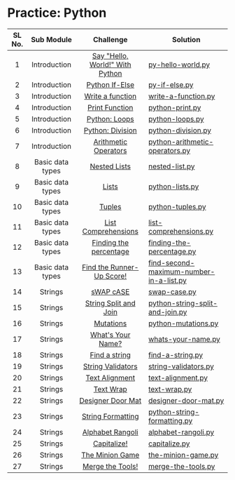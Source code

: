 # Practice: Python

| SL No. | Sub Module | Challenge | Solution |
| :----: | :--------: | :-------: | -------- |
|1|Introduction|[Say "Hello, World!" With Python](https://www.hackerrank.com/challenges/py-hello-world/problem)|[py-hello-world.py](practice/python/01-introduction/py-hello-world.py)|
|2|Introduction|[Python If-Else](https://www.hackerrank.com/challenges/py-if-else/problem)|[py-if-else.py](practice/python/01-introduction/py-if-else.py)|
|3|Introduction|[Write a function](https://www.hackerrank.com/challenges/write-a-function/problem)|[write-a-function.py](practice/python/01-introduction/write-a-function.py)|
|4|Introduction|[Print Function](https://www.hackerrank.com/challenges/python-print/problem)|[python-print.py](practice/python/01-introduction/python-print.py)|
|5|Introduction|[Python: Loops](https://www.hackerrank.com/challenges/python-loops/problem)|[python-loops.py](practice/python/01-introduction/python-loops.py)|
|6|Introduction|[Python: Division](https://www.hackerrank.com/challenges/python-division/problem)|[python-division.py](practice/python/01-introduction/python-division.py)|
|7|Introduction|[Arithmetic Operators](https://www.hackerrank.com/challenges/python-arithmetic-operators/problem)|[python-arithmetic-operators.py](practice/python/01-introduction/python-arithmetic-operators.py)|
|8|Basic data types|[Nested Lists](https://www.hackerrank.com/challenges/nested-list/problem)|[nested-list.py](practice/python/02-basic-data-types/nested-list.py)|
|9|Basic data types|[Lists](https://www.hackerrank.com/challenges/python-lists/problem)|[python-lists.py](practice/python/02-basic-data-types/python-lists.py)|
|10|Basic data types|[Tuples](https://www.hackerrank.com/challenges/python-tuples/problem)|[python-tuples.py](practice/python/02-basic-data-types/python-tuples.py)|
|11|Basic data types|[List Comprehensions](https://www.hackerrank.com/challenges/list-comprehensions/problem)|[list-comprehensions.py](practice/python/02-basic-data-types/list-comprehensions.py)|
|12|Basic data types|[Finding the percentage](https://www.hackerrank.com/challenges/finding-the-percentage/problem)|[finding-the-percentage.py](practice/python/02-basic-data-types/finding-the-percentage.py)|
|13|Basic data types|[Find the Runner-Up Score!](https://www.hackerrank.com/challenges/find-second-maximum-number-in-a-list/problem)|[find-second-maximum-number-in-a-list.py](practice/python/02-basic-data-types/find-second-maximum-number-in-a-list.py)|
|14|Strings|[sWAP cASE](https://www.hackerrank.com/challenges/swap-case/problem)|[swap-case.py](practice/python/03-strings/swap-case.py)|
|15|Strings|[String Split and Join](https://www.hackerrank.com/challenges/python-string-split-and-join/problem)|[python-string-split-and-join.py](practice/python/03-strings/python-string-split-and-join.py)|
|16|Strings|[Mutations](https://www.hackerrank.com/challenges/python-mutations/problem)|[python-mutations.py](practice/python/03-strings/python-mutations.py)|
|17|Strings|[What's Your Name?](https://www.hackerrank.com/challenges/whats-your-name/problem)|[whats-your-name.py](practice/python/03-strings/whats-your-name.py)|
|18|Strings|[Find a string](https://www.hackerrank.com/challenges/find-a-string/problem)|[find-a-string.py](practice/python/03-strings/find-a-string.py)|
|19|Strings|[String Validators](https://www.hackerrank.com/challenges/string-validators/problem)|[string-validators.py](practice/python/03-strings/string-validators.py)|
|20|Strings|[Text Alignment](https://www.hackerrank.com/challenges/text-alignment/problem)|[text-alignment.py](practice/python/03-strings/text-alignment.py)|
|21|Strings|[Text Wrap](https://www.hackerrank.com/challenges/text-wrap/problem)|[text-wrap.py](practice/python/03-strings/text-wrap.py)|
|22|Strings|[Designer Door Mat](https://www.hackerrank.com/challenges/designer-door-mat/problem)|[designer-door-mat.py](practice/python/03-strings/designer-door-mat.py)|
|23|Strings|[String Formatting](https://www.hackerrank.com/challenges/python-string-formatting/problem)|[python-string-formatting.py](practice/python/03-strings/python-string-formatting.py)|
|24|Strings|[Alphabet Rangoli](https://www.hackerrank.com/challenges/alphabet-rangoli/problem)|[alphabet-rangoli.py](practice/python/03-strings/alphabet-rangoli.py)|
|25|Strings|[Capitalize!](https://www.hackerrank.com/challenges/capitalize/problem)|[capitalize.py](practice/python/03-strings/capitalize.py)|
|26|Strings|[The Minion Game](https://www.hackerrank.com/challenges/the-minion-game/problem)|[the-minion-game.py](practice/python/03-strings/the-minion-game.py)|
|27|Strings|[Merge the Tools!](https://www.hackerrank.com/challenges/merge-the-tools/problem)|[merge-the-tools.py](practice/python/03-strings/merge-the-tools.py)|
